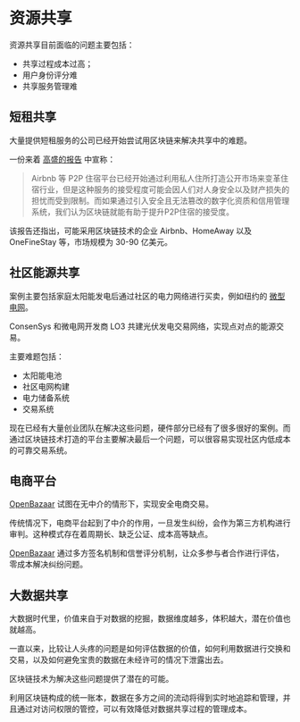 # 资源共享

资源共享目前面临的问题主要包括：

* 共享过程成本过高；
* 用户身份评分难
* 共享服务管理难

## 短租共享

大量提供短租服务的公司已经开始尝试用区块链来解决共享中的难题。

一份来着 [高盛的报告]() 中宣称：

> Airbnb 等 P2P 住宿平台已经开始通过利用私人住所打造公开市场来变革住宿行业，但是这种服务的接受程度可能会因人们对人身安全以及财产损失的担忧而受到限制。而如果通过引入安全且无法篡改的数字化资质和信用管理系统，我们认为区块链就能有助于提升P2P住宿的接受度。

该报告还指出，可能采用区块链技术的企业 Airbnb、HomeAway 以及 OneFineStay 等，市场规模为 30-90 亿美元。

## 社区能源共享

案例主要包括家庭太阳能发电后通过社区的电力网络进行买卖，例如纽约的 [微型电网](https://www.newscientist.com/article/2079845-blockchain-based-microgrid-gives-power-to-consumers-in-new-york/)。

ConsenSys 和微电网开发商 LO3 共建光伏发电交易网络，实现点对点的能源交易。

主要难题包括：

* 太阳能电池
* 社区电网构建
* 电力储备系统
* 交易系统

现在已经有大量创业团队在解决这些问题，硬件部分已经有了很多很好的案例。而通过区块链技术打造的平台主要解决最后一个问题，可以很容易实现社区内低成本的可靠交易系统。

## 电商平台

[OpenBazaar]() 试图在无中介的情形下，实现安全电商交易。

传统情况下，电商平台起到了中介的作用，一旦发生纠纷，会作为第三方机构进行审判。这种模式存在着周期长、缺乏公证、成本高等缺点。

[OpenBazaar]() 通过多方签名机制和信誉评分机制，让众多参与者合作进行评估，零成本解决纠纷问题。

## 大数据共享

大数据时代里，价值来自于对数据的挖掘，数据维度越多，体积越大，潜在价值也就越高。

一直以来，比较让人头疼的问题是如何评估数据的价值，如何利用数据进行交换和交易，以及如何避免宝贵的数据在未经许可的情况下泄露出去。

区块链技术为解决这些问题提供了潜在的可能。

利用区块链构成的统一账本，数据在多方之间的流动将得到实时地追踪和管理，并且通过对访问权限的管控，可以有效降低对数据共享过程的管理成本。
